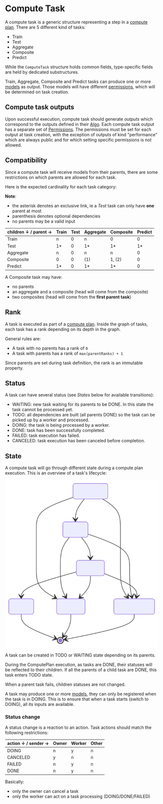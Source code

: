 # Compute Task

A compute task is a generic structure representing a step in a [compute plan](./computeplan.md).
There are 5 different kind of tasks:

- Train
- Test
- Aggregate
- Composite
- Predict

While the `ComputeTask` structure holds common fields, type-specific fields are held by dedicated substructures.

Train, Aggregate, Composite and Predict tasks can produce one or more [models](./model.md) as output.
Those models will have different [permissions](./permissions.md), which will be determined on task creation.

## Compute task outputs

Upon successful execution, compute task should generate *outputs* which correspond to the outputs defined in their [Algo](./algo.md). Each compute task output has a separate set of [Permissions](../permissions.md). The permissions must be set for each output at task creation, with the exception of outputs of kind "performance" which are always public and for which setting specific permissions is not allowed.

## Compatibility

Since a compute task will receive models from their parents,
there are some restrictions on which parents are allowed for each task.

Here is the expected cardinality for each task category:

**Note**:

- the asterisk denotes an exclusive link, ie a *Test* task can only have **one** parent at most
- parenthesis denotes optional dependencies
- no parents may be a valid input

| children ↓ / parent → | Train | Test | Aggregate | Composite | Predict |
|-----------------------|-------|------|-----------|-----------|---------|
| Train                 | n     | 0    | n         | 0         | 0       |
| Test                  | 1*    | 0    | 1*        | 1*        | 1*      |
| Aggregate             | n     | 0    | n         | n         | 0       |
| Composite             | 0     | 0    | (1)       | 1, (2)    | 0       |
| Predict               | 1*    | 0    | 1*        | 1*        | 0       |

A Composite task may have:
- no parents
- an aggregate and a composite (head will come from the composite)
- two composites (head will come from the **first parent task**)

## Rank

A task is executed as part of a [compute plan](./computeplan.md).
Inside the graph of tasks, each task has a rank depending on its depth in the graph.

General rules are:

- A task with no parents has a rank of `0`
- A task with parents has a rank of `max(parentRanks) + 1`

Since parents are set during task definition, the rank is an immutable property.

## Status

A task can have several status (see *States* below for available transitions):

- WAITING: new task waiting for its parents to be DONE. In this state the task cannot be processed yet.
- TODO: all dependencies are built (all parents DONE) so the task can be picked up by a worker and processed.
- DOING: the task is being processed by a worker.
- DONE: task has been successfully completed.
- FAILED: task execution has failed.
- CANCELED: task execution has been canceled before completion.

## State

A compute task will go through different state during a compute plan execution.
This is an overview of a task's lifecycle:

![](./schemas/computetask.state.svg)

A task can be created in TODO or WAITING state depending on its parents.

During the ComputePlan execution, as tasks are DONE, their statuses will be reflected to their children.
If all the parents of a child task are DONE, this task enters TODO state.

When a parent task fails, children statuses are not changed.

A task may produce one or more [models](./model.md), they can only be registered when the task is in DOING.
This is to ensure that when a task starts (switch to DOING), all its inputs are available.

### Status change

A status change is a reaction to an action.
Task actions should match the following restrictions:

| action ↓ / sender → | Owner | Worker | Other |
|---------------------|-------|--------|-------|
| DOING               | n     | y      | n     |
| CANCELED            | y     | n      | n     |
| FAILED              | n     | y      | n     |
| DONE                | n     | y      | n     |

Basically:

- only the owner can cancel a task
- only the worker can act on a task processing (DOING/DONE/FAILED)
